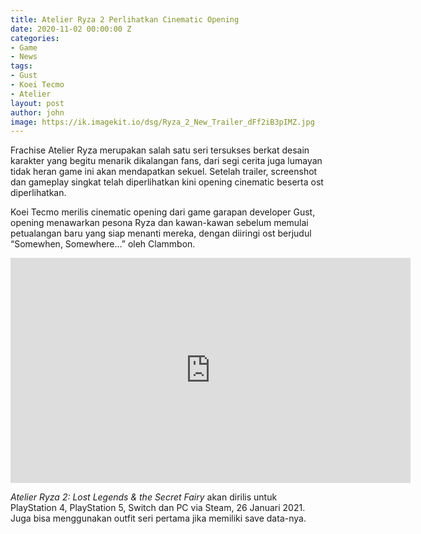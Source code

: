 ```yaml
---
title: Atelier Ryza 2 Perlihatkan Cinematic Opening
date: 2020-11-02 00:00:00 Z
categories:
- Game
- News
tags:
- Gust
- Koei Tecmo
- Atelier
layout: post
author: john
image: https://ik.imagekit.io/dsg/Ryza_2_New_Trailer_dFf2iB3pIMZ.jpg
---
```


Frachise Atelier Ryza merupakan salah satu seri tersukses berkat desain karakter yang begitu menarik dikalangan fans, dari segi cerita juga lumayan tidak heran game ini akan mendapatkan sekuel. Setelah trailer, screenshot dan gameplay singkat telah diperlihatkan kini opening cinematic beserta ost diperlihatkan.

Koei Tecmo merilis cinematic opening dari game garapan developer Gust, opening menawarkan pesona Ryza dan kawan-kawan sebelum memulai petualangan baru yang siap menanti mereka, dengan diiringi ost berjudul “Somewhen, Somewhere…” oleh Clammbon.

<div class="embed-container"><iframe width="640" height="360" src="https://www.youtube.com/embed/8F7VGrix2L0" frameborder="0" allow="accelerometer; autoplay; clipboard-write; encrypted-media; gyroscope; picture-in-picture" allowfullscreen></iframe></div>

_Atelier Ryza 2: Lost Legends & the Secret Fairy_ akan dirilis untuk PlayStation 4, PlayStation 5, Switch dan PC via Steam, 26 Januari 2021. Juga bisa menggunakan outfit seri pertama jika memiliki save data-nya.